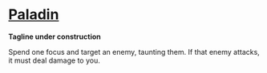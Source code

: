 # [Paladin](Paladin.md)
**Tagline under construction**

Spend one focus and target an enemy, taunting them. If that enemy attacks, it must deal damage to you.